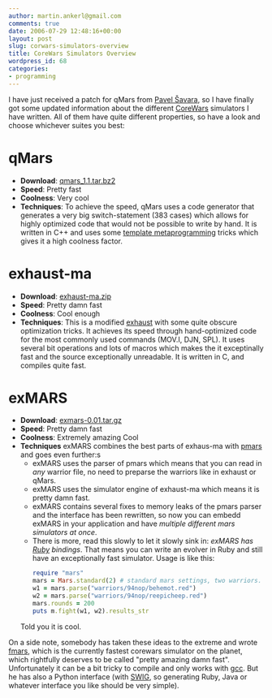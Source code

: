 ```yaml
---
author: martin.ankerl@gmail.com
comments: true
date: 2006-07-29 12:48:16+00:00
layout: post
slug: corwars-simulators-overview
title: CoreWars Simulators Overview
wordpress_id: 68
categories:
- programming
---
```


I have just received a patch for qMars from [Pavel Šavara](http://nmars.sourceforge.net/), so I have finally got some updated information about the different [CoreWars](http://www.corewars.org/) simulators I have written. All of them have quite different properties, so have a look and choose whichever suites you best:

# qMars

* **Download**: [qmars_1.1.tar.bz2](/files/2006/07/qmars_1.1.tar.bz2)
* **Speed**: Pretty fast
* **Coolness**: Very cool
* **Techniques**: To achieve the speed, qMars uses a code generator that generates a very big switch-statement (383 cases) which allows for highly optimized code that would not be possible to write by hand. It is written in C++ and uses some [template metaprogramming](http://osl.iu.edu/~tveldhui/papers/Template-Metaprograms/meta-art.html) tricks which gives it a high coolness factor.

# exhaust-ma

* **Download**: [exhaust-ma.zip](/files/2006/07/exhaust-ma.zip)
* **Speed**: Pretty damn fast
* **Coolness**: Cool enough
* **Techniques**: This is a modified [exhaust](http://www.cs.helsinki.fi/u/jpihlaja/exhaust/exhaust.html) with some quite obscure optimization tricks. It achieves its  speed through hand-optimized code for the most commonly used commands (MOV.I, DJN, SPL). It uses several bit operations and lots of macros which makes the it exceptinally fast and the source exceptionally unreadable. It is written in C, and compiles quite fast.

# exMARS

* **Download**: [exmars-0.01.tar.gz](/files/2006/07/exmars-0.01.tar.gz)
* **Speed**: Pretty damn fast
* **Coolness**: Extremely amazing Cool
* **Techniques** exMARS combines the best parts of exhaus-ma with [pmars](http://www.ecst.csuchico.edu/%7Epizza/koth/pmars.html) and goes even further:s
    * exMARS uses the parser of pmars which means that you can read in _any_ warrior file, no need to preparse the warriors like in exhaust or qMars.
    * exMARS uses the simulator engine of exhaust-ma which means it is pretty damn fast.
    * exMARS contains several fixes to memory leaks of the pmars parser and the interface has been rewritten, so now you can embedd exMARS in your application and have _multiple different mars simulators at once_.
    * There is more, read this slowly to let it slowly sink in: _exMARS has [Ruby](http://www.ruby-lang.org/en/) bindings_. That means you can write an evolver in Ruby and still have an exceptionally fast simulator. Usage is like this:
      ```ruby
      require "mars"
      mars = Mars.standard(2) # standard mars settings, two warriors.
      w1 = mars.parse("warriors/94nop/behemot.red")
      w2 = mars.parse("warriors/94nop/reepicheep.red")
      mars.rounds = 200
      puts m.fight(w1, w2).results_str
      ```
     Told you it is cool.

On a side note, somebody has taken these ideas to the extreme and wrote [fmars](http://www.v-lo.krakow.pl/~michal/fmars.html), which is the currently fastest corewars simulator on the planet, which rightfully deserves to be called "pretty amazing damn fast". Unfortunately it can be a bit tricky to compile and only works with [gcc](http://gcc.gnu.org/). But he has also a Python interface (with [SWIG](http://www.swig.org/), so generating Ruby, Java or whatever interface you like should be very simple).
